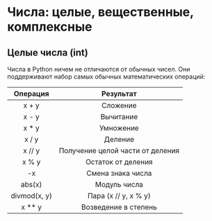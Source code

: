 # Числа: целые, вещественные, комплексные

## Целые числа (int)

Числа в Python ничем не отличаются от обычных чисел. Они поддерживают набор самых обычных математических операций:

| Операция     | Результат                  |
|:------------:|:------------------------:| 
|x + y         | Сложение         | 
|x - y         | Вычитание  |   
|x * y         | Умножение  | 
|x / y         | Деление    |
|x // y        | Получение целой части от деления  |
|x % y         | Остаток от деления  |
|-x            | Смена знака числа  |
|abs(x)        | Модуль числа |
|divmod(x, y)  | Пара (x // y, x % y)  |
|x ** y        | Возведение в степень  |


